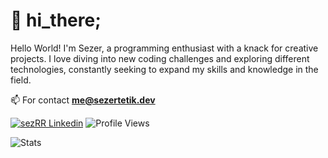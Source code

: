 # 👋 hi_there;

Hello World! I'm Sezer, a programming enthusiast with a knack for creative projects. I love diving into new coding challenges and exploring different technologies, constantly seeking to expand my skills and knowledge in the field.

📫 For contact **me@sezertetik.dev**

[![sezRR Linkedin](https://img.shields.io/badge/LinkedIn-%230077B5.svg?style=for-the-badge&logo=linkedin&logoColor=white)](https://www.linkedin.com/in/sezertetik/) ![Profile Views](https://komarev.com/ghpvc/?username=sezrr&style=for-the-badge&color=lightgrey)

![Stats](https://nirzak-streak-stats.vercel.app/?user=sezRR&theme=dark)
